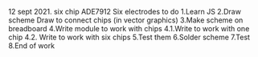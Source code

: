 12 sept 2021.
six chip ADE7912 
Six electrodes
to do
1.Learn JS
2.Draw scheme Draw to connect chips (in vector graphics)
3.Make scheme on breadboard
4.Write module to work with chips
4.1.Write to work with one chip
4.2. Write to work with six chips
5.Test them
6.Solder scheme
7.Test 
8.End of work
